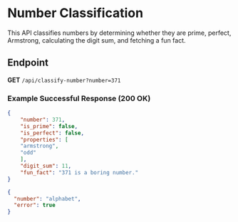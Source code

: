 # Number Classification

This API classifies numbers by determining whether they are prime, perfect, Armstrong, calculating the digit sum, and fetching a fun fact.

## Endpoint 

**GET** `/api/classify-number?number=371`

### Example Successful Response (200 OK)

```json
{
    "number": 371,
    "is_prime": false,
    "is_perfect": false,
    "properties": [
    "armstrong",
    "odd"
    ],
    "digit_sum": 11,
    "fun_fact": "371 is a boring number."
}

{
  "number": "alphabet",
  "error": true
}
```